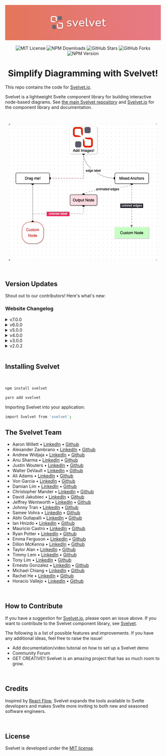 <div align="center">

![banner](./src/assets/banner.png)

![MIT License](https://img.shields.io/badge/license-MIT-%23fb7182)
![NPM Downloads](https://img.shields.io/npm/dt/svelvet?color=%23fb7182&label=downloads)
![GitHub Stars](https://img.shields.io/github/stars/open-source-labs/svelvet?color=%23fb7182)
![GitHub Forks](https://img.shields.io/github/forks/open-source-labs/Svelvet?color=%23fb7182)
![NPM Version](https://img.shields.io/npm/v/svelvet?color=%23fb7182&label=version)

# Simplify Diagramming with Svelvet!

</div>

This repo contains the code for [Svelvet.io](https://www.svelvet.io/).

Svelvet is a lightweight Svelte component library for building interactive node-based diagrams. See [the main Svelvet repository](https://github.com/open-source-labs/Svelvet) and [Svelvet.io](https://www.svelvet.io/) for the component library and documentation.

<br>

<div align="center">

![screenshot](./src/assets/readme-gif.gif)

</div>  
  
<br>

## Version Updates

Shout out to our contributors! Here's what's new:

### Website Changelog

<details><summary>v7.0.0</summary>
<ul>
  <li>Split website code into separate repository.</li>
  <li>Solved github issue #s: </li>
</ul>
</details>

<details><summary>v6.0.0</summary>
<ul>
  <li>Updated documentation page on website to include new features</li>
  <li>Updated home page to include newest collaborators</li>
</ul>
</details>

<details><summary>v5.0.0</summary>
<ul>
  <li>Now compatible with Safari (5.0.7 update)</li>
  <li>Updated documentation page on website to include new features</li>
  <li>Updated home page to include newest collaborators</li>
</ul>
</details>

<details><summary>v4.0.0</summary>
<ul>
  <li>Updated main website page to include newest set of collaborators</li>
  <li>Added documentation for HTML in nodes, snap-to-grid, canvas background coloring, and node grouping to website documents</li>
  <li>Created documentation to assist future developers in understanding the flow of data in Svelvet and provide list of potential updates/upgrades</li>
</ul>
</details>

<details><summary>v3.0.0</summary>
<ul>
  <li>Updated Community link on website to redirect to Svelvet thread on Stackoverflow</li>
  <li>Implemented skeleton codebase for a Community Forum with full database/route accessibility(for future contributors)</li>
</ul>
</details>

<details><summary>v2.0.2</summary>
<ul>
  <li>Added a REPL to our documentation site</li>
  <li>Added SQL database to our REPL</li>
  <li>Added GitHub OAuth to enable users to save their custom diagrams created in our new REPL</li>
  <li>Expanded documentation for new features</li>
  <li>Added full CI/CD pipeline</li>
</ul>
</details>

<br>

## Installing Svelvet

<br>

```bash
npm install svelvet
```

```bash
yarn add svelvet
```

Importing Svelvet into your application:

```bash
import Svelvet from 'svelvet';
```

## The Svelvet Team

- Aaron Willett • [LinkedIn](https://www.linkedin.com/in/awillettnyc/) • [Github](https://github.com/awillettnyc)
- Alexander Zambrano • [LinkedIn](https://www.linkedin.com/in/alexander-z-8b7716b0/) • [Github](https://github.com/azambran21)
- Andrew Widjaja • [LinkedIn](https://www.linkedin.com/in/andrew-widjaja/) • [Github](https://github.com/andrew-widjaja)
- Anu Sharma • [LinkedIn](https://www.linkedin.com/in/anu-sharma-6936a686/) • [Github](https://github.com/anulepau)
- Justin Wouters • [LinkedIn](https://www.linkedin.com/in/justinwouters/) • [Github](https://github.com/justinwouters)
- Walter DeVault • [LinkedIn](https://www.linkedin.com/in/walter-devault/) • [Github](https://github.com/TensionCoding)
- Ali Adams • [LinkedIn](https://www.linkedin.com/in/alimadams/) • [Github](https://github.com/AliA12336)
- Von Garcia • [LinkedIn](https://www.linkedin.com/in/gerard-von-g-3964bb160/) • [Github](https://github.com/vongarcia97)
- Damian Lim • [LinkedIn](https://www.linkedin.com/in/lim-damian/) • [Github](https://github.com/limd96)
- Christopher Mander • [LinkedIn](https://www.linkedin.com/in/christopher-mander/) • [Github](https://github.com/cpmander)
- David Jakubiec • [LinkedIn](https://www.linkedin.com/in/david-jakubiec-16783384/) • [Github](https://github.com/davidjakubiec)
- Jeffrey Wentworth • [LinkedIn](https://www.linkedin.com/in/jeffreywentworth/) • [Github](https://github.com/jeffreywentworth)
- Johnny Tran • [LinkedIn](https://www.linkedin.com/in/tranpjohnny/) • [Github](https://github.com/JTraan)
- Samee Vohra • [LinkedIn](https://www.linkedin.com/in/sameev/) • [Github](https://github.com/sameev)
- Abhi Gullapalli • [LinkedIn](https://www.linkedin.com/in/viswa-gullapalli-442802253/) • [Github](https://github.com/aubertlone)
- Ian Hnizdo • [LinkedIn](https://www.linkedin.com/in/ian-hnizdo/) • [Github]()
- Mauricio Castro • [LinkedIn](https://www.linkedin.com/in/mauricioacastro/) • [Github](https://github.com/sher85)
- Ryan Potter • [LinkedIn](https://www.linkedin.com/in/ryan-potter-0105b6100) • [Github](https://github.com/rpotter0811)
- Emma Ferguson • [LinkedIn](https://www.linkedin.com/in/emma-ferguson-33858725a/) • [Github](https://github.com/emmanotly)
- Dillon McKenna • [LinkedIn](https://www.linkedin.com/in/dillon-mckenna/) • [Github](https://github.com/dmckenna44)
- Taylor Alan • [LinkedIn](https://www.linkedin.com/in/taylor-alan-026a49226/) • [Github](https://github.com/taylien96)
- Timmy Lem • [LinkedIn](https://www.linkedin.com/in/timmy-lem/) • [Github](https://github.com/timmylem01)
- Tony Lim • [LinkedIn](https://www.linkedin.com/in/tonylim467/) • [Github](https://github.com/tonyy467)
- Ernesto Gonzalez • [LinkedIn](https://www.linkedin.com/in/ernesto-gonzalez123) • [Github](https://github.com/ErnestoGonza)
- Michael Chiang • [LinkedIn](https://www.linkedin.com/in/michael-chiang-84509025b/) • [Github](https://github.com/michael-chiang-dev5)
- Rachel He • [LinkedIn](https://www.linkedin.com/in/rachel-he-8200563b/) • [Github](https://github.com/rachelheplus)
- Horacio Vallejo • [LinkedIn](https://www.linkedin.com/in/horacio-vallejo-100643187/) • [Github](https://github.com/horaciovallejo)

<br>

## How to Contribute

If you have a suggestion for [Svelvet.io](https://www.svelvet.io/), please open an issue above. If you want to contribute to the Svelvet component library, see [Svelvet](https://github.com/open-source-labs/Svelvet).

The following is a list of possible features and improvements. If you have any additional ideas, feel free to raise the issue!

- Add documentation/video tutorial on how to set up a Svelvet demo
- Community Forum
- GET CREATIVE!! Svelvet is an amazing project that has so much room to grow.

<br>

## Credits

Inspired by [React Flow](https://github.com/wbkd/react-flow), Svelvet expands the tools available to Svelte developers and makes Svelte more inviting to both new and seasoned software engineers.

<br>

## License

Svelvet is developed under the [MIT license](https://github.com/open-source-labs/Svelvet/blob/main/LICENSE).
